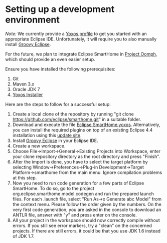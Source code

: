 # Setting up a development environment

_Note:_ We currently provide a [Yoxos profile](https://github.com/eclipse/smarthome/blob/master/targetplatform/Eclipse%20SmartHome.yoxos) to get you started with an appropriate Eclipse IDE. Unfortunately, it will require you to also manually install [Groovy Eclipse](http://groovy.codehaus.org/Eclipse+Plugin).

For the future, we plan to integrate Eclipse SmartHome in [Project Oomph](http://wiki.eclipse.org/Eclipse_Oomph_Installer), which should provide an even easier setup.

Ensure you have installed the following prerequisites:

1. Git
1. Maven 3.x
1. Oracle JDK 7
1. [Yoxos Installer](https://yoxos.eclipsesource.com/downloadlauncher.html)

Here are the steps to follow for a successful setup:

1. Create a local clone of the repository by running "git clone https://github.com/eclipse/smarthome.git" in a suitable folder.
1. Download and execute the file [Eclipse SmartHome.yoxos](https://github.com/eclipse/smarthome/blob/master/targetplatform/Eclipse%20SmartHome.yoxos). Alternatively, you can install the required plugins on top of an existing Eclipse 4.4 installation using this [update site](http://yoxos.eclipsesource.com/userdata/profile/09528bbc51589d837ad95c819fdac25b).
1. Install [Groovy Eclipse](http://groovy.codehaus.org/Eclipse+Plugin) in your Eclipse IDE.
1. Create a new workspace.
1. Choose File->Import->General->Existing Projects into Workspace, enter your clone repository directory as the root directory and press "Finish".
1. After the import is done, you have to select the target platform by selecting Window->Preferences->Plug-in Development->Target Platform->smarthome from the main menu. Ignore compilation problems at this step.
1. Now you need to run code generation for a few parts of Eclipse SmartHome. To do so, go to the project org.eclipse.smarthome.model.codegen and run the prepared launch files. For each .launch file, select "Run As->x Generate abc Model" from the context menu. Please follow the order given by the numbers. On the very first code generation, you are asked in the console to download an ANTLR file, answer with "y" and press enter on the console.
1. All your project in the workspace should now correctly compile without errors. If you still see error markers, try a "clean" on the concerned projects. If there are still errors, it could be that you use JDK 1.6 instead of JDK 1.7.

